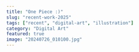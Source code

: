 ```yaml
---
title: "One Piece :)"
slug: "recent-work-2025"
tags: ["recent", "digital-art", "illustration"]
category: "Digital Art"
featured: true
image: "20240726_010100.jpg"
---
```



